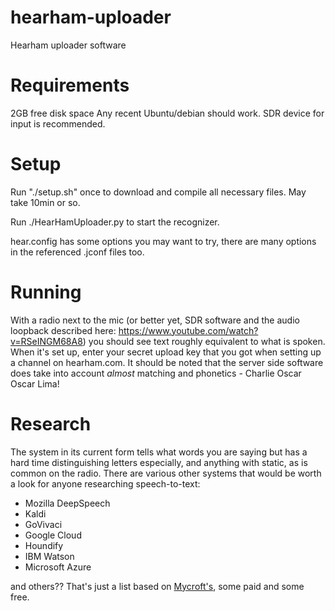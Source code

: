 # hearham-uploader
Hearham uploader software

# Requirements

2GB free disk space
Any recent Ubuntu/debian should work.
SDR device for input is recommended.

# Setup
Run "./setup.sh" once to download and compile all necessary files. May take 10min or so.

Run ./HearHamUploader.py to start the recognizer.

hear.config has some options you may want to try, there are many options in the referenced .jconf files too.

# Running

With a radio next to the mic (or better yet, SDR software and the audio loopback described here: https://www.youtube.com/watch?v=RSeINGM68A8)
you should see text roughly equivalent to what is spoken. When it's set up, enter your secret upload key that you got when setting up a channel on hearham.com. It should be noted that the server side software does take into account *almost* matching and phonetics - Charlie Oscar Oscar Lima! 

# Research
The system in its current form tells what words you are saying but has a hard time distinguishing letters especially, and anything with static, as is common on the radio. There are various other systems that would be worth a look for anyone researching speech-to-text:

* Mozilla DeepSpeech
* Kaldi
* GoVivaci
* Google Cloud
* Houndify
* IBM Watson
* Microsoft Azure

and others?? That's just a list based on [Mycroft's](https://mycroft-ai.gitbook.io/docs/using-mycroft-ai/customizations/stt-engine), some paid and some free. 
